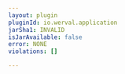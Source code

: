 ```yaml
---
layout: plugin
pluginId: io.werval.application
jarSha1: INVALID
isJarAvailable: false
error: NONE
violations: []

---
```

